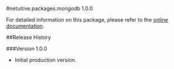 #netuitive.packages.mongodb 1.0.0

For detailed information on this package, please refer to the [online documentation](https://hlp.app.netuitive.com/Content/Integrations/mongodb.htm).

##Release History

###Version 1.0.0

* Initial production version.